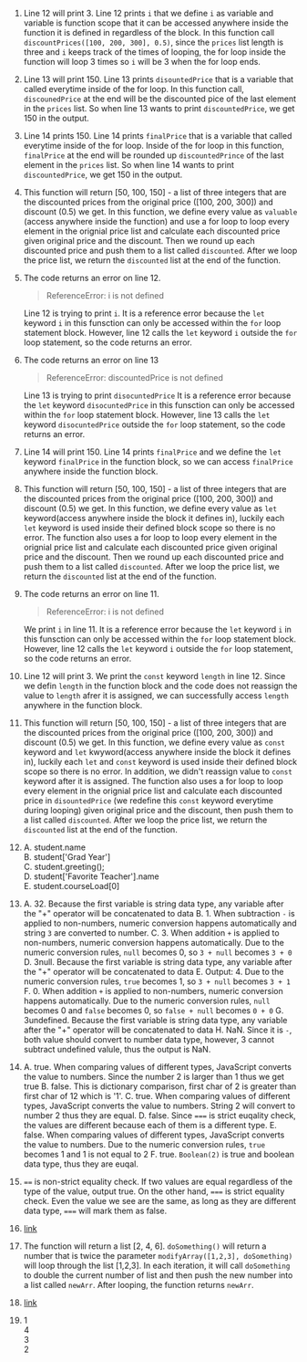 1. Line 12 will print 3. 
   Line 12 prints `i` that we define `i` as variable and variable is function scope that it can be accessed anywhere inside the function it is defined in regardless of the block. In this function call ```discountPrices([100, 200, 300], 0.5)```, since the `prices` list length is three and `i` keeps track of the times of looping, the for loop inside the function will loop 3 times so `i` will be 3 when the for loop ends.
2. Line 13 will print 150. 
   Line 13 prints `disountedPrice` that is a variable that called everytime inside of the for loop. In this function call, `discounedPrice` at the end will be the discounted pice of the last element in the `prices` list. So when line 13 wants to print `discountedPrice`, we get 150 in the output.
3. Line 14 prints 150. 
   Line 14 prints `finalPrice` that is a variable that called everytime inside of the for loop. Inside of the for loop in this function, `finalPrice` at the end will be rounded up `discountedPrince` of the last element in the `prices` list. So when line 14 wants to print `discountedPrice`, we get 150 in the output.
4. This function will return [50, 100, 150] - a list of three integers that are the discounted prices from the original price ([100, 200, 300]) and discount (0.5) we get.
   In this function, we define every value as `valuable` (access anywhere inside the function) and use a for loop to loop every element in the orignial price list and calculate each discounted price given original price and the discount. Then we round up each discounted price and push them to a list called `discounted`. After we loop the price list, we return the `discounted` list at the end of the function.
5. The code returns an error on line 12. 
   >ReferenceError: i is not defined

   Line 12 is trying to print `i`. It is a reference error because the `let` keyword `i` in this funsction can only be accessed within the `for` loop statement block. However, line 12 calls the `let` keyword `i` outside the `for` loop statement, so the code returns an error.
6. The code returns an error on line 13 
   >ReferenceError: discountedPrice is not defined

   Line 13 is trying to print `disocuntedPrice` It is a reference error because the `let` keyword `disocuntedPrice` in this funsction can only be accessed within the `for` loop statement block. However, line 13 calls the `let` keyword `disocuntedPrice` outside the `for` loop statement, so the code returns an error.
7. Line 14 will print 150. 
   Line 14 prints `finalPrice` and we define the `let` keyword `finalPrice` in the function block, so we can access `finalPrice` anywhere inside the function block. 
8. This function will return [50, 100, 150] - a list of three integers that are the discounted prices from the original price ([100, 200, 300]) and discount (0.5) we get.
   In this function, we define every value as `let` keyword(access anywhere inside the block it defines in), luckily each `let` keyword is used inside their defined block scope so there is no error. The function also uses a for loop to loop every element in the orignial price list and calculate each discounted price given original price and the discount. Then we round up each discounted price and push them to a list called `discounted`. After we loop the price list, we return the `discounted` list at the end of the function.
9.  The code returns an error on line 11. 
    >ReferenceError: i is not defined
    
    We print `i` in line 11. It is a reference error because the `let` keyword `i` in this funsction can only be accessed within the `for` loop statement block. However, line 12 calls the `let` keyword `i` outside the `for` loop statement, so the code returns an error.
10. Line 12 will print 3. 
    We print the `const` keyword `length` in line 12. Since we defin `length` in the function block and the code does not reassign the value to `length` afrer it is assigned, we can successfully access `length` anywhere in the function block.
11. This function will return [50, 100, 150] - a list of three integers that are the discounted prices from the original price ([100, 200, 300]) and discount (0.5) we get. 
     In this function, we define every value as `const` keyword and `let` kwyword(access anywhere inside the block it defines in), luckily each `let` and `const` keyword is used inside their defined block scope so there is no error. In addition, we didn't reassign value to `const` keyword after it is assigned. The function also uses a for loop to loop every element in the orignial price list and calculate each discounted price in `disountedPrice` (we redefine this `const` keyword everytime during looping) given original price and the discount, then push them to a list called `discounted`. After we loop the price list, we return the `discounted` list at the end of the function.
12. A. student.name <br>
    B. student['Grad Year'] <br>
    C. student.greeting(); <br>
    D. student['Favorite Teacher'].name <br>
    E. student.courseLoad[0]
13. A. 32. Because the first variable is string data type, any variable after the "+" operator will be concatenated to data
    B. 1. When subtraction `-` is applied to non-numbers, numeric conversion happens automatically and string `3` are converted to number.
    C. 3. When addition `+` is applied to non-numbers, numeric conversion happens automatically. Due to the numeric conversion rules, `null` becomes 0, so `3 + null` becomes `3 + 0`
    D. 3null. Because the first variable is string data type, any variable after the "+" operator will be concatenated to data
    E. Output: 4. Due to the numeric conversion rules, `true` becomes 1, so `3 + null` becomes `3 + 1`
    F. 0. When addition `+` is applied to non-numbers, numeric conversion happens automatically. Due to the numeric conversion rules, `null` becomes 0 and `false` becomes 0, so `false + null` becomes `0 + 0`
    G. 3undefined. Because the first variable is string data type, any variable after the "+" operator will be concatenated to data
    H. NaN. Since it is `-`, both value should convert to number data type, however, 3 cannot subtract undefined valule, thus the output is NaN.
14. A. true. When comparing values of different types, JavaScript converts the value to numbers. Since the number 2 is larger than 1 thus we get true
    B. false. This is dictionary comparison, first char of 2 is greater than first char of 12 which is '1'.
    C. true. When comparing values of different types, JavaScript converts the value to numbers. String 2 will convert to number 2 thus they are equal.
    D. false. Since `===` is strict euqality check, the values are different because each of them is a different type.
    E. false. When comparing values of different types, JavaScript converts the value to numbers. Due to the numeric conversion rules, `true` becomes 1 and 1 is not equal to 2
    F. true. `Boolean(2)` is true and boolean data type, thus they are euqal.

15. `==` is non-strict equality check. If two values are equal regardless of the type of the value, output true. On the other hand, `===` is strict equality check. Even the value we see are the same, as long as they are different data type, `===` will mark them as false.
16. [link](part2-question16.js)
17. The function will return a list [2, 4, 6].
    `doSomething()` will return a number that is twice the parameter
    `modifyArray([1,2,3], doSomething)` will loop through the list [1,2,3]. In each iteration, it will call `doSomething` to double the current number of list and then push the new number into a list called `newArr`. After looping, the function returns `newArr`.
18. [link](part2-question18.js)
19. 1<br>4<br>3<br>2